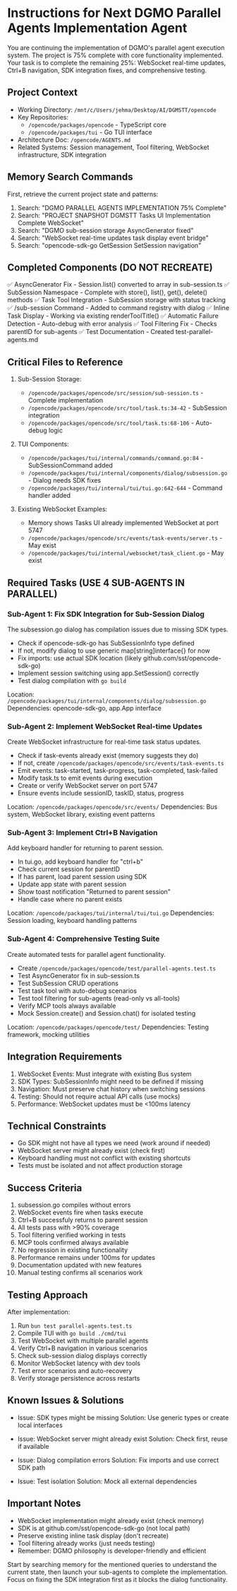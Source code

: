 # Instructions for Next DGMO Parallel Agents Implementation Agent

You are continuing the implementation of DGMO's parallel agent execution system. The project is 75% complete with core functionality implemented. Your task is to complete the remaining 25%: WebSocket real-time updates, Ctrl+B navigation, SDK integration fixes, and comprehensive testing.

## Project Context

- Working Directory: `/mnt/c/Users/jehma/Desktop/AI/DGMSTT/opencode`
- Key Repositories:
  - `/opencode/packages/opencode` - TypeScript core
  - `/opencode/packages/tui` - Go TUI interface
- Architecture Doc: `/opencode/AGENTS.md`
- Related Systems: Session management, Tool filtering, WebSocket infrastructure, SDK integration

## Memory Search Commands

First, retrieve the current project state and patterns:

1. Search: "DGMO PARALLEL AGENTS IMPLEMENTATION 75% Complete"
2. Search: "PROJECT SNAPSHOT DGMSTT Tasks UI Implementation Complete WebSocket"
3. Search: "DGMO sub-session storage AsyncGenerator fixed"
4. Search: "WebSocket real-time updates task display event bridge"
5. Search: "opencode-sdk-go GetSession SetSession navigation"

## Completed Components (DO NOT RECREATE)

✅ AsyncGenerator Fix - Session.list() converted to array in sub-session.ts
✅ SubSession Namespace - Complete with store(), list(), get(), delete() methods
✅ Task Tool Integration - SubSession storage with status tracking
✅ /sub-session Command - Added to command registry with dialog
✅ Inline Task Display - Working via existing renderToolTitle()
✅ Automatic Failure Detection - Auto-debug with error analysis
✅ Tool Filtering Fix - Checks parentID for sub-agents
✅ Test Documentation - Created test-parallel-agents.md

## Critical Files to Reference

1. Sub-Session Storage:

   - `/opencode/packages/opencode/src/session/sub-session.ts` - Complete implementation
   - `/opencode/packages/opencode/src/tool/task.ts:34-42` - SubSession integration
   - `/opencode/packages/opencode/src/tool/task.ts:68-106` - Auto-debug logic

2. TUI Components:

   - `/opencode/packages/tui/internal/commands/command.go:84` - SubSessionCommand added
   - `/opencode/packages/tui/internal/components/dialog/subsession.go` - Dialog needs SDK fixes
   - `/opencode/packages/tui/internal/tui/tui.go:642-644` - Command handler added

3. Existing WebSocket Examples:
   - Memory shows Tasks UI already implemented WebSocket at port 5747
   - `/opencode/packages/opencode/src/events/task-events/server.ts` - May exist
   - `/opencode/packages/tui/internal/websocket/task_client.go` - May exist

## Required Tasks (USE 4 SUB-AGENTS IN PARALLEL)

### Sub-Agent 1: Fix SDK Integration for Sub-Session Dialog

The subsession.go dialog has compilation issues due to missing SDK types.

- Check if opencode-sdk-go has SubSessionInfo type defined
- If not, modify dialog to use generic map[string]interface{} for now
- Fix imports: use actual SDK location (likely github.com/sst/opencode-sdk-go)
- Implement session switching using app.SetSession() correctly
- Test dialog compilation with `go build`

Location: `/opencode/packages/tui/internal/components/dialog/subsession.go`
Dependencies: opencode-sdk-go, app.App interface

### Sub-Agent 2: Implement WebSocket Real-time Updates

Create WebSocket infrastructure for real-time task status updates.

- Check if task-events already exist (memory suggests they do)
- If not, create `/opencode/packages/opencode/src/events/task-events.ts`
- Emit events: task-started, task-progress, task-completed, task-failed
- Modify task.ts to emit events during execution
- Create or verify WebSocket server on port 5747
- Ensure events include sessionID, taskID, status, progress

Location: `/opencode/packages/opencode/src/events/`
Dependencies: Bus system, WebSocket library, existing event patterns

### Sub-Agent 3: Implement Ctrl+B Navigation

Add keyboard handler for returning to parent session.

- In tui.go, add keyboard handler for "ctrl+b"
- Check current session for parentID
- If has parent, load parent session using SDK
- Update app state with parent session
- Show toast notification "Returned to parent session"
- Handle case where no parent exists

Location: `/opencode/packages/tui/internal/tui/tui.go`
Dependencies: Session loading, keyboard handling patterns

### Sub-Agent 4: Comprehensive Testing Suite

Create automated tests for parallel agent functionality.

- Create `/opencode/packages/opencode/test/parallel-agents.test.ts`
- Test AsyncGenerator fix in sub-session.ts
- Test SubSession CRUD operations
- Test task tool with auto-debug scenarios
- Test tool filtering for sub-agents (read-only vs all-tools)
- Verify MCP tools always available
- Mock Session.create() and Session.chat() for isolated testing

Location: `/opencode/packages/opencode/test/`
Dependencies: Testing framework, mocking utilities

## Integration Requirements

1. WebSocket Events: Must integrate with existing Bus system
2. SDK Types: SubSessionInfo might need to be defined if missing
3. Navigation: Must preserve chat history when switching sessions
4. Testing: Should not require actual API calls (use mocks)
5. Performance: WebSocket updates must be <100ms latency

## Technical Constraints

- Go SDK might not have all types we need (work around if needed)
- WebSocket server might already exist (check first)
- Keyboard handling must not conflict with existing shortcuts
- Tests must be isolated and not affect production storage

## Success Criteria

1. subsession.go compiles without errors
2. WebSocket events fire when tasks execute
3. Ctrl+B successfuly returns to parent session
4. All tests pass with >90% coverage
5. Tool filtering verified working in tests
6. MCP tools confirmed always available
7. No regression in existing functionality
8. Performance remains under 100ms for updates
9. Documentation updated with new features
10. Manual testing confirms all scenarios work

## Testing Approach

After implementation:

1. Run `bun test parallel-agents.test.ts`
2. Compile TUI with `go build ./cmd/tui`
3. Test WebSocket with multiple parallel agents
4. Verify Ctrl+B navigation in various scenarios
5. Check sub-session dialog displays correctly
6. Monitor WebSocket latency with dev tools
7. Test error scenarios and auto-recovery
8. Verify storage persistence across restarts

## Known Issues & Solutions

- Issue: SDK types might be missing
  Solution: Use generic types or create local interfaces

- Issue: WebSocket server might already exist
  Solution: Check first, reuse if available

- Issue: Dialog compilation errors
  Solution: Fix imports and use correct SDK path

- Issue: Test isolation
  Solution: Mock all external dependencies

## Important Notes

- WebSocket implementation might already exist (check memory)
- SDK is at github.com/sst/opencode-sdk-go (not local path)
- Preserve existing inline task display (don't recreate)
- Tool filtering already works (just needs testing)
- Remember: DGMO philosophy is developer-friendly and efficient

Start by searching memory for the mentioned queries to understand the current state, then launch your sub-agents to complete the implementation. Focus on fixing the SDK integration first as it blocks the dialog functionality.
